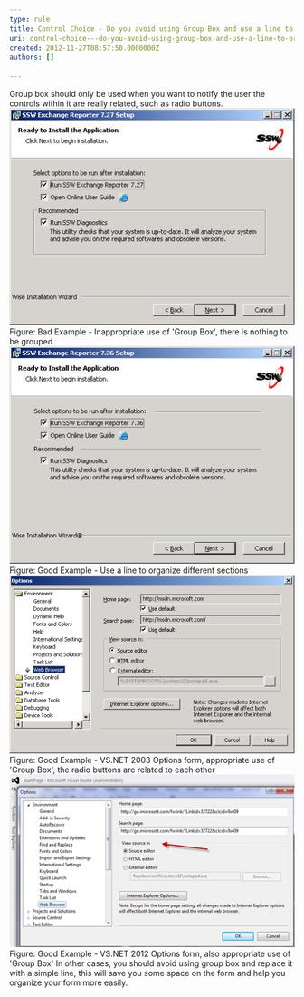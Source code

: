 ```yaml
---
type: rule
title: Control Choice - Do you avoid using Group Box and use a line to organize your form?
uri: control-choice---do-you-avoid-using-group-box-and-use-a-line-to-organize-your-form
created: 2012-11-27T08:57:50.0000000Z
authors: []

---
```


 
Group box should only be used when you want to notify the user the controls within it are really related, such as radio buttons.
   ​![SSW Exchange Reporter Setup](../../assets/RulesT8.jpg)Figure: Bad Example - Inappropriate use of 'Group Box', there is nothing to be grouped![SSW Exchange Reporter Setup - Line for Grouping](../../assets/RulesT4.jpg)Figure: Good Example - Use a line to organize different sections![VS.NET 2003 Options Form](../../assets/RulesT6.gif)Figure: Good Example - VS.NET 2003 Options form, appropriate use of 'Group Box', the radio buttons are related to each other![Figure: Good Example - VS.NET 2012 Options form, also appropriate use of 'Group Box'](../../assets/vsnet-groupbox.jpg)Figure: Good Example - VS.NET 2012 Options form, also appropriate use of 'Group Box'
In other cases, you should avoid using group box and replace it with a simple line, this will save you some space on the form and help you organize your form more easily.

